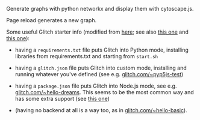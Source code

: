 
Generate graphs with python networkx and display them with cytoscape.js.

Page reload generates a new graph.

Some useful Glitch starter info (modified from
[here](https://support.glitch.com/t/how-to-use-python-on-glitch/11201/9);
see also [this one](https://support.glitch.com/t/uploading-a-whole-folder/3128/4) and [this one](https://support.glitch.com/t/tutorial-how-to-install-any-package-from-apt-get-on-glitch/10954)):

- having a `requirements.txt` file puts Glitch into Python mode,
  installing libraries from requirements.txt and starting from `start.sh`

- having a `glitch.json` file puts Glitch into custom mode,
  installing and running whatever you've defined
  (see e.g. [glitch.com/~pyp5js-test](https://glitch.com/~pyp5js-test))

- having a `package.json` file puts Glitch into Node.js mode,
  see e.g. [glitch.com/~hello-dreams](https://glitch.com/~hello-dreams). This seems to be the most common way and
  has some extra support (see [this one](https://glitch.happyfox.com/kb/article/17-what-are-the-technical-restrictions-for-glitch-projects/))

- (having no backend at all is a way too, as in [glitch.com/~hello-basic](https://glitch.com/~hello-basic)).
